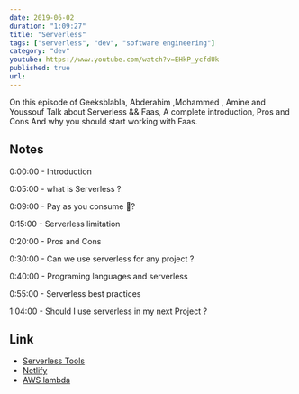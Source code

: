 ```yaml
---
date: 2019-06-02
duration: "1:09:27"
title: "Serverless"
tags: ["serverless", "dev", "software engineering"]
category: "dev"
youtube: https://www.youtube.com/watch?v=EHkP_ycfdUk
published: true
url:
---
```


On this episode of Geeksblabla, Abderahim ,Mohammed , Amine and Youssouf Talk about Serverless && Faas, A complete introduction, Pros and Cons And why you should start working with Faas.

## Notes

0:00:00 - Introduction

0:05:00 - what is Serverless ?

0:09:00 - Pay as you consume 🤔?

0:15:00 - Serverless limitation

0:20:00 - Pros and Cons

0:30:00 - Can we use serverless for any project ?

0:40:00 - Programing languages and serverless

0:55:00 - Serverless best practices

1:04:00 - Should I use serverless in my next Project ?

## Link

- [Serverless Tools](https://serverless.css-tricks.com)
- [Netlify](https://www.netlify.com/)
- [AWS lambda](https://aws.amazon.com/lambda/)
